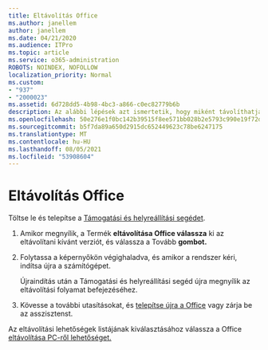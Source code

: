 ```yaml
---
title: Eltávolítás Office
ms.author: janellem
author: janellem
ms.date: 04/21/2020
ms.audience: ITPro
ms.topic: article
ms.service: o365-administration
ROBOTS: NOINDEX, NOFOLLOW
localization_priority: Normal
ms.custom:
- "937"
- "2000023"
ms.assetid: 6d728dd5-4b98-4bc3-a866-c0ec82779b6b
description: Az alábbi lépések azt ismertetik, hogy miként távolíthatja Office a számítógépéről.
ms.openlocfilehash: 50e276e1f0bc142b39515f8ee571bb028b2e5793c990e19f72da5b88ea81c848
ms.sourcegitcommit: b5f7da89a650d2915dc652449623c78be6247175
ms.translationtype: MT
ms.contentlocale: hu-HU
ms.lasthandoff: 08/05/2021
ms.locfileid: "53908604"
---
```

# <a name="uninstall-office"></a>Eltávolítás Office

Töltse le és telepítse a [Támogatási és helyreállítási segédet](https://aka.ms/SARA-OfficeUninstall-Alchemy).
  
1. Amikor megnyílik, a Termék **eltávolítása Office válassza** ki az eltávolítani kívánt verziót, és válassza a Tovább **gombot.**

2. Folytassa a képernyőkön végighaladva, és amikor a rendszer kéri, indítsa újra a számítógépet.

    Újraindítás után a Támogatási és helyreállítási segéd újra megnyílik az eltávolítási folyamat befejezéséhez.

3. Kövesse a további utasításokat, és [telepítse újra a Office](https://portal.office.com/OLS/MySoftware.aspx) vagy zárja be az asszisztenst.

Az eltávolítási lehetőségek listájának kiválasztásához válassza a Office [eltávolítása PC-ről lehetőséget.](https://support.office.com/article/9dd49b83-264a-477a-8fcc-2fdf5dbf61d8?wt.mc_id=Alchemy_ClientDIA)
  
